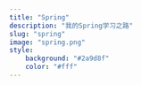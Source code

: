```yaml
---
title: "Spring"
description: "我的Spring学习之路"
slug: "spring"
image: "spring.png"
style:
    background: "#2a9d8f"
    color: "#fff"
---
```

